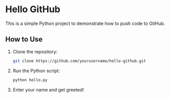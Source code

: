 # Hello GitHub

This is a simple Python project to demonstrate how to push code to GitHub.

## How to Use

1. Clone the repository:
    ```bash
    git clone https://github.com/yourusername/hello-github.git
    ```

2. Run the Python script:
    ```bash
    python hello.py
    ```

3. Enter your name and get greeted!

